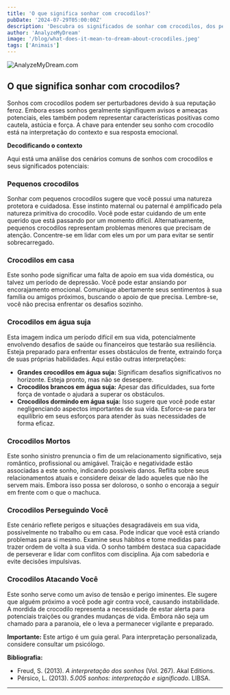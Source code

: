 ```yaml
---
title: 'O que significa sonhar com crocodilos?'
pubDate: '2024-07-29T05:00:00Z'
description: 'Descubra os significados de sonhar com crocodilos, dos pequenos aos grandes, e como esses sonhos podem refletir aspectos da sua vida emocional e mental.'
author: 'AnalyzeMyDream'
image: '/blog/what-does-it-mean-to-dream-about-crocodiles.jpeg'
tags: ['Animais']
---
```


![AnalyzeMyDream.com](/blog/what-does-it-mean-to-dream-about-crocodiles.jpeg)

## O que significa sonhar com crocodilos?

Sonhos com crocodilos podem ser perturbadores devido à sua reputação feroz. Embora esses sonhos geralmente signifiquem avisos e ameaças potenciais, eles também podem representar características positivas como cautela, astúcia e força. A chave para entender seu sonho com crocodilo está na interpretação do contexto e sua resposta emocional.

**Decodificando o contexto**

Aqui está uma análise dos cenários comuns de sonhos com crocodilos e seus significados potenciais:

### Pequenos crocodilos

Sonhar com pequenos crocodilos sugere que você possui uma natureza protetora e cuidadosa. Esse instinto maternal ou paternal é amplificado pela natureza primitiva do crocodilo. Você pode estar cuidando de um ente querido que está passando por um momento difícil. Alternativamente, pequenos crocodilos representam problemas menores que precisam de atenção. Concentre-se em lidar com eles um por um para evitar se sentir sobrecarregado.

### Crocodilos em casa

Este sonho pode significar uma falta de apoio em sua vida doméstica, ou talvez um período de depressão. Você pode estar ansiando por encorajamento emocional. Comunique abertamente seus sentimentos à sua família ou amigos próximos, buscando o apoio de que precisa. Lembre-se, você não precisa enfrentar os desafios sozinho.

### Crocodilos em água suja

Esta imagem indica um período difícil em sua vida, potencialmente envolvendo desafios de saúde ou financeiros que testarão sua resiliência. Esteja preparado para enfrentar esses obstáculos de frente, extraindo força de suas próprias habilidades. Aqui estão outras interpretações:

- **Grandes crocodilos em água suja:** Significam desafios significativos no horizonte. Esteja pronto, mas não se desespere.
- **Crocodilos brancos em água suja:** Apesar das dificuldades, sua forte força de vontade o ajudará a superar os obstáculos.
- **Crocodilos dormindo em água suja:** Isso sugere que você pode estar negligenciando aspectos importantes de sua vida. Esforce-se para ter equilíbrio em seus esforços para atender às suas necessidades de forma eficaz.

### Crocodilos Mortos

Este sonho sinistro prenuncia o fim de um relacionamento significativo, seja romântico, profissional ou amigável. Traição e negatividade estão associadas a este sonho, indicando possíveis danos. Reflita sobre seus relacionamentos atuais e considere deixar de lado aqueles que não lhe servem mais. Embora isso possa ser doloroso, o sonho o encoraja a seguir em frente com o que o machuca.

### Crocodilos Perseguindo Você

Este cenário reflete perigos e situações desagradáveis ​​em sua vida, possivelmente no trabalho ou em casa. Pode indicar que você está criando problemas para si mesmo. Examine seus hábitos e tome medidas para trazer ordem de volta à sua vida. O sonho também destaca sua capacidade de perseverar e lidar com conflitos com disciplina. Aja com sabedoria e evite decisões impulsivas.

### Crocodilos Atacando Você

Este sonho serve como um aviso de tensão e perigo iminentes. Ele sugere que alguém próximo a você pode agir contra você, causando instabilidade. A mordida de crocodilo representa a necessidade de estar alerta para potenciais traições ou grandes mudanças de vida. Embora não seja um chamado para a paranoia, ele o leva a permanecer vigilante e preparado.

**Importante:** Este artigo é um guia geral. Para interpretação personalizada, considere consultar um psicólogo.

**Bibliografia:**

* Freud, S. (2013). *A interpretação dos sonhos* (Vol. 267). Akal Editions.
* Pérsico, L. (2013). *5.005 sonhos: interpretação e significado*. LIBSA.

---